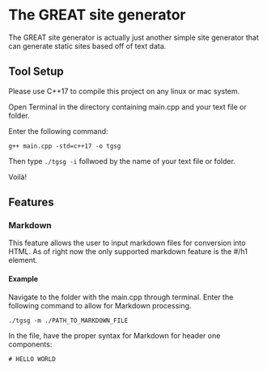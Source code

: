 # The GREAT site generator

The GREAT site generator is actually just another simple site generator that can generate static sites based off of text data.

## Tool Setup

Please use C++17 to compile this project on any linux or mac system.

Open Terminal in the directory containing main.cpp and your text file or folder.

Enter the following command:

`g++ main.cpp -std=c++17 -o tgsg`

Then type `./tgsg -i` follwoed by the name of your text file or folder.

Voilà!

## Features

### Markdown

This feature allows the user to input markdown files for conversion into HTML. As of right now the only supported markdown feature is the #/h1 element.

#### Example

Navigate to the folder with the main.cpp through terminal. Enter the following command to allow for Markdown processing.

```
./tgsg -m ./PATH_TO_MARKDOWN_FILE
```

In the file, have the proper syntax for Markdown for header one components:

```
# HELLO WORLD
```

